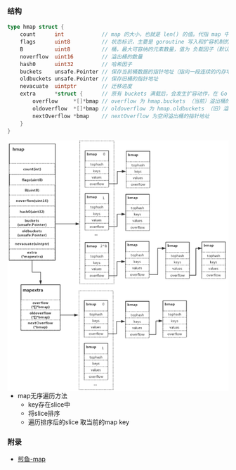 ### 结构

```go
type hmap struct {
	count      int            // map 的大小，也就是 len() 的值。代指 map 中的键值对个数
	flags      uint8          // 状态标识，主要是 goroutine 写入和扩容机制的相关状态控制。并发读写的判断条件之一就是该值
	B          uint8          // 桶，最大可容纳的元素数量，值为 负载因子（默认 6.5） * 2 ^ B，是 2 的指数
	noverflow  uint16         // 溢出桶的数量
	hash0      uint32         // 哈希因子
	buckets    unsafe.Pointer // 保存当前桶数据的指针地址（指向一段连续的内存地址，主要存储键值对数据）
	oldbuckets unsafe.Pointer // 保存旧桶的指针地址
	nevacuate  uintptr        // 迁移进度
	extra      *struct {      // 原有 buckets 满载后，会发生扩容动作，在 Go 的机制中使用了增量扩容，如下为细项：
		overflow     *[]*bmap // overflow 为 hmap.buckets （当前）溢出桶的指针地址
		oldoverflow  *[]*bmap // oldoverflow 为 hmap.oldbuckets （旧）溢出桶的指针地址
		nextOverflow *bmap    // nextOverflow 为空闲溢出桶的指针地址
	}
}
```

<img src="./assets/image-20231116180102252.png" alt="image-20231116180102252" style="zoom:80%;float:left" />

- map无序遍历方法
  - key存在slice中
  - 将slice排序
  - 遍历排序后的slice 取当前的map key



### 附录

- [煎鱼-map](https://eddycjy.gitbook.io/golang/di-7-ke-shu-ju-jie-gou/map-access)

